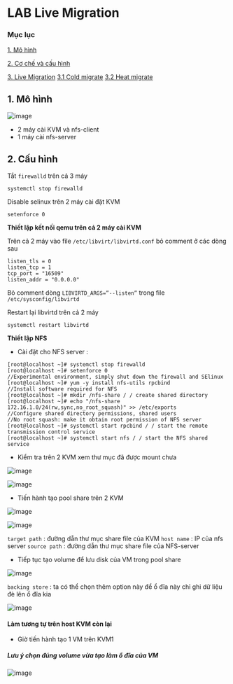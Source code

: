 # LAB Live Migration

### Mục lục

[1. Mô hình ](#1)

[2. Cơ chế và cấu hình](#2)

[3. Live Migration](#3)
[3.1 Cold migrate](#4)
[3.2 Heat migrate ](#5)
<a name="1"></a>
## 1. Mô hình

![image](https://user-images.githubusercontent.com/50499526/166237341-fc839610-dc19-4cde-9612-3829cdfac72a.png)

- 2 máy cài KVM và  nfs-client  
- 1 máy cài nfs-server 

## 2. Cấu hình 
Tắt `firewalld` trên cả 3 máy

`systemctl stop firewalld`

Disable selinux trên 2 máy cài đặt KVM

`setenforce 0`

**Thiết lập kết nối qemu trên cả 2 máy cài KVM**

Trên cả 2 máy vào file `/etc/libvirt/libvirtd.conf` bỏ comment ở các dòng sau

```
listen_tls = 0
listen_tcp = 1
tcp_port = "16509"
listen_addr = "0.0.0.0"
```

Bỏ comment dòng `LIBVIRTD_ARGS=”--listen”` trong file `/etc/sysconfig/libvirtd`

Restart lại libvirtd trên cả 2 máy

```
systemctl restart libvirtd
```

**Thiết lập NFS**
- Cài đặt cho NFS server : 
```
[root@localhost ~]# systemctl stop firewalld
[root@localhost ~]# setenforce 0
//Experimental environment, simply shut down the firewall and SElinux
[root@localhost ~]# yum -y install nfs-utils rpcbind
//Install software required for NFS
[root@localhost ~]# mkdir /nfs-share / / create shared directory
[root@localhost ~]# echo "/nfs-share  172.16.1.0/24(rw,sync,no_root_squash)" >> /etc/exports
//Configure shared directory permissions, shared users
//No root squash: make it obtain root permission of NFS server
[root@localhost ~]# systemctl start rpcbind / / start the remote transmission control service
[root@localhost ~]# systemctl start nfs / / start the NFS shared service
```

- Kiểm tra trên 2 KVM xem thư mục đã được mount chưa 

![image](https://user-images.githubusercontent.com/50499526/166242565-a87ad804-8ee6-4043-96be-db27305fd580.png)

![image](https://user-images.githubusercontent.com/50499526/166242623-5a7403c8-e63f-4e5a-8428-e131dd319b90.png)

- Tiến hành tạo pool share trên 2 KVM

![image](https://user-images.githubusercontent.com/50499526/166243992-79187922-412d-4b46-ad13-6ef83d8e05f3.png)

![image](https://user-images.githubusercontent.com/50499526/166244406-52d90f81-6b29-4715-bb91-72d26673b6ca.png)

`target path` :  đường dẫn thư mục share file của KVM
`host name` : IP của nfs server
`source path` : đường dẫn thư mục share file của NFS-server

- Tiếp tục tạo volume để lưu disk của VM trong pool share

![image](https://user-images.githubusercontent.com/50499526/166245361-f3e3155b-ca56-437f-b625-6661a70fd90d.png)

`backing store` : ta có thể chọn thêm option này để ổ đĩa này chỉ ghi dữ liệu đè lên ổ đĩa kia

![image](https://user-images.githubusercontent.com/50499526/166246091-99ed0ae3-a2ec-4b77-979f-7385d376716d.png)

#### Làm tương tự trên host KVM còn lại

- Giờ tiến hành tạo 1 VM trên KVM1
 ##### Lưu ý chọn đúng volume vừa tạo làm ổ đĩa của VM 
 
![image](https://user-images.githubusercontent.com/50499526/166246423-1efabcbc-72ac-49fd-9a76-e6f5edd00739.png)



